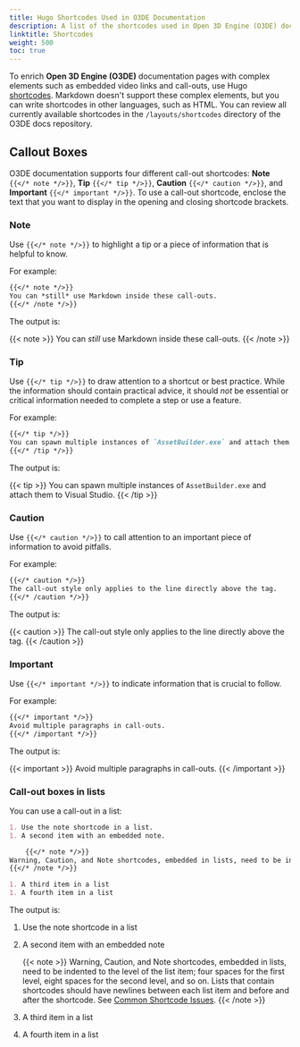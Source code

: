 ```yaml
---
title: Hugo Shortcodes Used in O3DE Documentation
description: A list of the shortcodes used in Open 3D Engine (O3DE) documentation.
linktitle: Shortcodes
weight: 500
toc: true
---
```


To enrich **Open 3D Engine (O3DE)** documentation pages with complex elements such as embedded video links and call-outs, use Hugo [shortcodes](https://gohugo.io/content-management/shortcodes). Markdown doesn't support these complex elements, but you can write shortcodes in other languages, such as HTML. You can review all currently available shortcodes in the `/layouts/shortcodes` directory of the O3DE docs repository.

## Callout Boxes

O3DE documentation supports four different call-out shortcodes: **Note** `{{</* note */>}}`, **Tip** `{{</* tip */>}}`, **Caution** `{{</* caution */>}}`, and **Important** `{{</* important */>}}`. To use a call-out shortcode, enclose the text that you want to display in the opening and closing shortcode brackets.

### Note

Use `{{</* note */>}}` to highlight a tip or a piece of information that is helpful to know.

For example:

```markdown
{{</* note */>}}
You can *still* use Markdown inside these call-outs.
{{</* /note */>}}
```

The output is:

{{< note >}}
You can *still* use Markdown inside these call-outs.
{{< /note >}}

### Tip

Use `{{</* tip */>}}` to draw attention to a shortcut or best practice. While the information should contain practical advice, it should _not_ be essential or critical information needed to complete a step or use a feature.

For example:

```markdown
{{</* tip */>}}
You can spawn multiple instances of `AssetBuilder.exe` and attach them to Visual Studio.
{{</* /tip */>}}
```

The output is:

{{< tip >}}
You can spawn multiple instances of `AssetBuilder.exe` and attach them to Visual Studio.
{{< /tip >}}

### Caution

Use `{{</* caution */>}}` to call attention to an important piece of information to avoid pitfalls.

For example:

```markdown
{{</* caution */>}}
The call-out style only applies to the line directly above the tag.
{{</* /caution */>}}
```

The output is:

{{< caution >}}
The call-out style only applies to the line directly above the tag.
{{< /caution >}}

### Important

Use `{{</* important */>}}` to indicate information that is crucial to follow.

For example:

```markdown
{{</* important */>}}
Avoid multiple paragraphs in call-outs.
{{</* /important */>}}
```

The output is:

{{< important >}}
Avoid multiple paragraphs in call-outs.
{{< /important >}}

### Call-out boxes in lists

You can use a call-out in a list:

```markdown
1. Use the note shortcode in a list.
1. A second item with an embedded note.

    {{</* note */>}}
Warning, Caution, and Note shortcodes, embedded in lists, need to be indented to the level of the list item; four spaces for the first level, eight spaces for the second level, and so on. Lists that contain shortcodes should have newlines between each list item and before and after the shortcode. See [Common Shortcode Issues](#common-shortcode-issues).
{{</* /note */>}}

1. A third item in a list
1. A fourth item in a list
```

The output is:

1. Use the note shortcode in a list
1. A second item with an embedded note

    {{< note >}}
Warning, Caution, and Note shortcodes, embedded in lists, need to be indented to the level of the list item; four spaces for the first level, eight spaces for the second level, and so on. Lists that contain shortcodes should have newlines between each list item and before and after the shortcode. See [Common Shortcode Issues](#common-shortcode-issues).
{{< /note >}}

1. A third item in a list
1. A fourth item in a list
